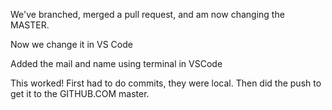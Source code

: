 We've branched, merged a pull request, and am now changing the MASTER.

Now we change it in VS Code

Added the mail and name using terminal in VSCode

This worked!  First had to do commits, they were local.  Then did the push to get it to the GITHUB.COM master.
